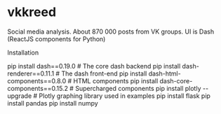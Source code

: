 # vkkreed
Social media analysis. About 870 000 posts from VK groups. UI is Dash (ReactJS components for Python)

Installation 

pip install dash==0.19.0  # The core dash backend
pip install dash-renderer==0.11.1  # The dash front-end
pip install dash-html-components==0.8.0  # HTML components
pip install dash-core-components==0.15.2  # Supercharged components
pip install plotly --upgrade  # Plotly graphing library used in examples
pip install flask
pip install pandas
pip install numpy
